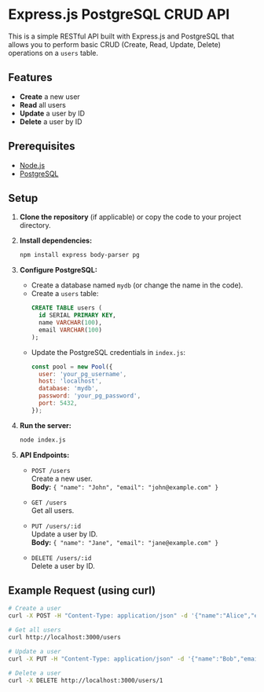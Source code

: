 # Express.js PostgreSQL CRUD API

This is a simple RESTful API built with Express.js and PostgreSQL that allows you to perform basic CRUD (Create, Read, Update, Delete) operations on a `users` table.

## Features

- **Create** a new user
- **Read** all users
- **Update** a user by ID
- **Delete** a user by ID

## Prerequisites

- [Node.js](https://nodejs.org/)
- [PostgreSQL](https://www.postgresql.org/)

## Setup

1. **Clone the repository** (if applicable) or copy the code to your project directory.

2. **Install dependencies:**
   ```bash
   npm install express body-parser pg
   ```

3. **Configure PostgreSQL:**
   - Create a database named `mydb` (or change the name in the code).
   - Create a `users` table:
     ```sql
     CREATE TABLE users (
       id SERIAL PRIMARY KEY,
       name VARCHAR(100),
       email VARCHAR(100)
     );
     ```
   - Update the PostgreSQL credentials in `index.js`:
     ```js
     const pool = new Pool({
       user: 'your_pg_username',
       host: 'localhost',
       database: 'mydb',
       password: 'your_pg_password',
       port: 5432,
     });
     ```

4. **Run the server:**
   ```bash
   node index.js
   ```

5. **API Endpoints:**

   - `POST /users`  
     Create a new user.  
     **Body:** `{ "name": "John", "email": "john@example.com" }`

   - `GET /users`  
     Get all users.

   - `PUT /users/:id`  
     Update a user by ID.  
     **Body:** `{ "name": "Jane", "email": "jane@example.com" }`

   - `DELETE /users/:id`  
     Delete a user by ID.

## Example Request (using curl)

```bash
# Create a user
curl -X POST -H "Content-Type: application/json" -d '{"name":"Alice","email":"alice@example.com"}' http://localhost:3000/users

# Get all users
curl http://localhost:3000/users

# Update a user
curl -X PUT -H "Content-Type: application/json" -d '{"name":"Bob","email":"bob@example.com"}' http://localhost:3000/users/1

# Delete a user
curl -X DELETE http://localhost:3000/users/1
```

